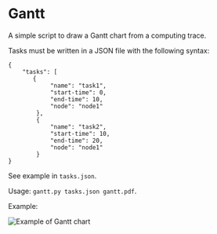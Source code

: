 # Gantt

A simple script to draw a Gantt chart from a computing trace.

Tasks must be written in a JSON file with the following syntax:
```
{
    "tasks": [
       {
            "name": "task1",
            "start-time": 0,
            "end-time": 10,
            "node": "node1"
        },
        {
            "name": "task2",
            "start-time": 10,
            "end-time": 20,
            "node": "node1"
        }
}
```

See example in `tasks.json`.

Usage: `gantt.py tasks.json gantt.pdf`.

Example: 

![Example of Gantt chart](https://raw.githubusercontent.com/glatard/gantt/master/gantt.png)
